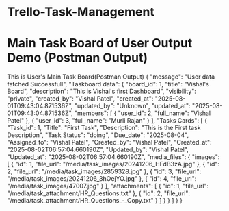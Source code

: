 # Trello-Task-Management

# Main Task Board of User Output Demo (Postman Output)
This is User's Main Task Board(Postman Output)
{
    "message": "User data fatched Successfull",
    "Taskboard data": {
        "board_id": 1,
        "title": "Vishal's Board",
        "description": "This is Vishal's first Dashboard",
        "visibility": "private",
        "created_by": "Vishal Patel",
        "created_at": "2025-08-01T09:43:04.871536Z",
        "updated_by": "Unknown",
        "updated_at": "2025-08-01T09:43:04.871536Z",
        "members": [
            {
                "user_id": 2,
                "full_name": "Vishal Patel"
            },
            {
                "user_id": 3,
                "full_name": "Murli Rajan"
            }
        ],
        "Tasks Cards": [
            {
                "Task_id": 1,
                "Title": "First Task",
                "Description": "This is the First task Description",
                "Task Status": "doing",
                "Due_date": "2025-08-04",
                "Assigned_to": "Vishal Patel",
                "Created_by": "Vishal Patel",
                "Created_at": "2025-08-02T06:57:04.660190Z",
                "Updated_by": "Vishal Patel",
                "Updated_at": "2025-08-02T06:57:04.660190Z",
                "media_files": {
                    "images": [
                        {
                            "id": 1,
                            "file_url": "/media/task_images/20241206_HFdB3zA.jpg"
                        },
                        {
                            "id": 2,
                            "file_url": "/media/task_images/2859328.jpg"
                        },
                        {
                            "id": 3,
                            "file_url": "/media/task_images/20241206_3hOejYO.jpg"
                        },
                        {
                            "id": 4,
                            "file_url": "/media/task_images/47007.jpg"
                        }
                    ],
                    "attachments": [
                        {
                            "id": 1,
                            "file_url": "/media/task_attachment/HR_Questions.txt"
                        },
                        {
                            "id": 2,
                            "file_url": "/media/task_attachment/HR_Questions_-_Copy.txt"
                        }
                    ]
                }
            }
        ]
    }
}
